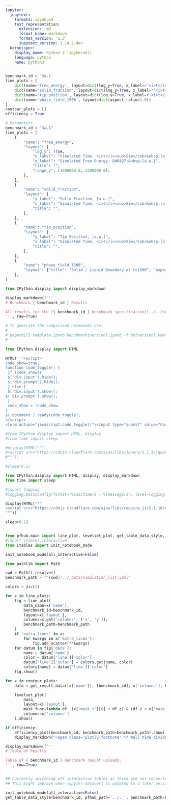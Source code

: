 ```yaml
---
jupyter:
  jupytext:
    formats: ipynb,md
    text_representation:
      extension: .md
      format_name: markdown
      format_version: '1.3'
      jupytext_version: 1.14.2-dev
  kernelspec:
    display_name: Python 3 (ipykernel)
    language: python
    name: python3
---
```


```python papermill={"duration": 0.013611, "end_time": "2023-08-04T15:36:24.104375", "exception": false, "start_time": "2023-08-04T15:36:24.090764", "status": "completed"} tags=["parameters"]
benchmark_id = '3a.1'
line_plots = [
    dict(name='free_energy', layout=dict(log_y=True, x_label=r'<i>t</i>', y_label=r'&#8497;', range_y=[1.8e6, 2.4e6], title="Free Energy v Time")),
    dict(name='solid_fraction', layout=dict(log_y=True, x_label=r'<i>t</i>')),
    dict(name='tip_position', layout=dict(log_y=True, x_label=r'<i>t</i>')),
    dict(name='phase_field_1500', layout=dict(aspect_ratio=1.0))
]
contour_plots = []
efficiency = True
```

```python papermill={"duration": 0.009349, "end_time": "2023-08-04T15:36:24.115980", "exception": false, "start_time": "2023-08-04T15:36:24.106631", "status": "completed"} tags=["injected-parameters"]
# Parameters
benchmark_id = "3a.1"
line_plots = [
    {
        "name": "free_energy",
        "layout": {
            "log_y": True,
            "x_label": "Simulated Time, <i>t</i><sub>Sim</sub>&nbsp;[a.u.]",
            "y_label": "Simulated Free Energy, &#8497;&nbsp;[a.u.]",
            "title": "",
            "range_y": [1900000.0, 2200000.0],
        },
    },
    {
        "name": "solid_fraction",
        "layout": {
            "y_label": "Solid Fraction, [a.u.]",
            "x_label": "Simulated Time, <i>t</i><sub>Sim</sub>&nbsp;[a.u.]",
            "title": "",
        },
    },
    {
        "name": "tip_position",
        "layout": {
            "y_label": "Tip Position, [a.u.]",
            "x_label": "Simulated Time, <i>t</i><sub>Sim</sub>&nbsp;[a.u.]",
            "title": "",
        },
    },
    {
        "name": "phase_field_1500",
        "layout": {"title": "Solid / Liquid Boundary at t=1500", "aspect_ratio": 1.0},
    },
]

```

```python papermill={"duration": 0.009369, "end_time": "2023-08-04T15:36:24.127658", "exception": false, "start_time": "2023-08-04T15:36:24.118289", "status": "completed"} tags=[]
from IPython.display import display_markdown

display_markdown(f'''
# Benchmark { benchmark_id } Results

All results for the [{ benchmark_id } benchmark specification](../../benchmarks/benchmark{ benchmark_id }.ipynb/).
''', raw=True)
```

```python papermill={"duration": 0.007604, "end_time": "2023-08-04T15:36:24.137744", "exception": false, "start_time": "2023-08-04T15:36:24.130140", "status": "completed"} tags=[]
# To generate the comparison notebooks use:
#
# papermill template.ipynb benchmark{version}.ipynb -f bm{version}.yaml
#
```

```python papermill={"duration": 0.011226, "end_time": "2023-08-04T15:36:24.151330", "exception": false, "start_time": "2023-08-04T15:36:24.140104", "status": "completed"} tags=[]
from IPython.display import HTML

HTML('''<script>
code_show=true;
function code_toggle() {
 if (code_show){
 $('div.input').hide();
 $('div.prompt').hide();
 } else {
 $('div.input').show();
$('div.prompt').show();
 }
 code_show = !code_show
}
$( document ).ready(code_toggle);
</script>
<form action="javascript:code_toggle()"><input type="submit" value="Code Toggle"></form>''')
```

```python papermill={"duration": 0.601082, "end_time": "2023-08-04T15:36:24.755019", "exception": false, "start_time": "2023-08-04T15:36:24.153937", "status": "completed"} tags=[]
#from IPython.display import HTML, display
#from time import sleep

#display(HTML("""
#<script src="https://cdnjs.cloudflare.com/ajax/libs/jquery/2.1.1/jquery.min.js"></script>
#"""))

#sleep(0.1)

from IPython.display import HTML, display, display_markdown
from time import sleep

#import logging
#logging.basicConfig(format='%(asctime)s - %(message)s', level=logging.DEBUG)

display(HTML("""
<script src="https://cdnjs.cloudflare.com/ajax/libs/require.js/2.1.10/require.min.js"></script>
"""))

sleep(0.1)


from pfhub.main import line_plot, levelset_plot, get_table_data_style, plot_order_of_accuracy, get_result_data, efficiency_plot
#import itables.interactive
from itables import init_notebook_mode

init_notebook_mode(all_interactive=False)
```

```python papermill={"duration": 0.007479, "end_time": "2023-08-04T15:36:24.765391", "exception": false, "start_time": "2023-08-04T15:36:24.757912", "status": "completed"} tags=[]
from pathlib import Path

cwd = Path().resolve()
benchmark_path = f'{cwd}/../_data/simulation_list.yaml'
```

```python papermill={"duration": 6.066676, "end_time": "2023-08-04T15:36:30.834411", "exception": false, "start_time": "2023-08-04T15:36:24.767735", "status": "completed"} tags=[]
colors = dict()

for x in line_plots:
    fig = line_plot(
        data_name=x['name'],
        benchmark_id=benchmark_id,
        layout=x['layout'],
        columns=x.get('columns', ('x', 'y')),
        benchmark_path=benchmark_path
    )
    if 'extra_lines' in x:
        for kwargs in x['extra_lines']:
            fig.add_scatter(**kwargs)
    for datum in fig['data']:
        name = datum['name']
        color = datum['line']['color']
        datum['line']['color'] = colors.get(name, color)
        colors[name] = datum['line']['color']
    fig.show()
```

```python papermill={"duration": 0.184215, "end_time": "2023-08-04T15:36:31.194743", "exception": false, "start_time": "2023-08-04T15:36:31.010528", "status": "completed"} tags=[]
for x in contour_plots:
    data = get_result_data([x['name']], [benchmark_id], x['columns'], benchmark_path=benchmark_path)

    levelset_plot(
        data,
        layout=x['layout'],
        mask_func=lambda df: (x['mask_z'][0] < df.z) & (df.z < x['mask_z'][1]),
        columns=x['columns']
    ).show()
```

```python papermill={"duration": 1.984897, "end_time": "2023-08-04T15:36:33.347815", "exception": false, "start_time": "2023-08-04T15:36:31.362918", "status": "completed"} tags=[]
if efficiency:
    efficiency_plot(benchmark_id, benchmark_path=benchmark_path).show()
    display_markdown("<span class='plotly-footnote' >* Wall time divided by the total simulated time.</span>", raw=True)
```

```python papermill={"duration": 0.183657, "end_time": "2023-08-04T15:36:33.715740", "exception": false, "start_time": "2023-08-04T15:36:33.532083", "status": "completed"} tags=[]
display_markdown(f'''
# Table of Results

Table of { benchmark_id } benchmark result uploads.
''', raw=True)
```

```python papermill={"duration": 0.174948, "end_time": "2023-08-04T15:36:34.069875", "exception": false, "start_time": "2023-08-04T15:36:33.894927", "status": "completed"} tags=[]

```

```python papermill={"duration": 1.206314, "end_time": "2023-08-04T15:36:35.450861", "exception": false, "start_time": "2023-08-04T15:36:34.244547", "status": "completed"} tags=[]
## Currently switching off interactive tables as these are not converted to HTML properly.
## This might improve when jupyter-nbcovert is updated to a later version.

init_notebook_mode(all_interactive=False)
get_table_data_style(benchmark_id, pfhub_path='../..', benchmark_path=benchmark_path)
```

```python papermill={"duration": 0.18856, "end_time": "2023-08-04T15:36:35.844813", "exception": false, "start_time": "2023-08-04T15:36:35.656253", "status": "completed"} tags=[]

```
